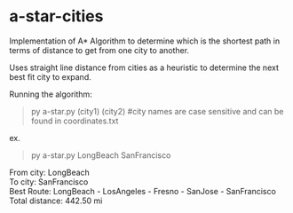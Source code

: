 # a-star-cities
Implementation of A* Algorithm to determine which is the shortest path in terms of distance to get from one city to another.

Uses straight line distance from cities as a heuristic to determine the next best fit city to expand.

Running the algorithm:
>py a-star.py (city1) (city2) #city names are case sensitive and can be found in coordinates.txt

ex. 

>py a-star.py LongBeach SanFrancisco

From city: LongBeach  
To city: SanFrancisco  
Best Route: LongBeach - LosAngeles - Fresno - SanJose - SanFrancisco  
Total distance: 442.50 mi  
